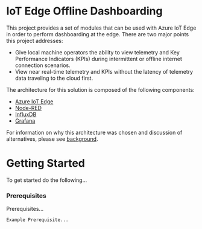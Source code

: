 # IoT Edge Offline Dashboarding

This project provides a set of modules that can be used with Azure IoT Edge in order to perform dashboarding at the edge.  There are two major points this project addresses:

* Give local machine operators the ability to view telemetry and Key Performance Indicators (KPIs) during intermittent or offline internet connection scenarios.
* View near real-time telemetry and KPIs without the latency of telemetry data traveling to the cloud first.

The architecture for this solution is composed of the following components:

* [Azure IoT Edge](https://azure.microsoft.com/en-us/services/iot-edge/)
* [Node-RED](https://nodered.org/)
* [InfluxDB](https://www.influxdata.com/products/influxdb-overview/)
* [Grafana](https://grafana.com/grafana/)

For information on why this architecture was chosen and discussion of alternatives, please see [background](background.md).

# Getting Started

To get started do the following...

### Prerequisites

Prerequisites...

```
Example Prerequisite...
```

